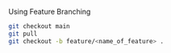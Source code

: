 Using Feature Branching
```sh
git checkout main
git pull
git checkout -b feature/<name_of_feature> .
```
